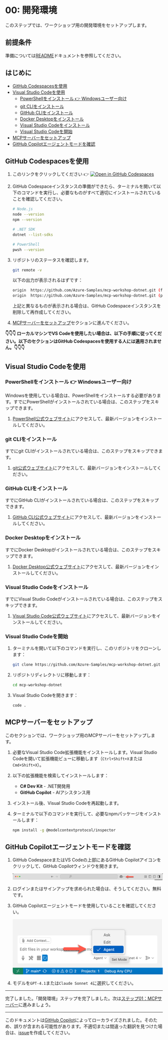 # 00: 開発環境

このステップでは、ワークショップ用の開発環境をセットアップします。

## 前提条件

準備については[README](../README.md#prerequisites)ドキュメントを参照してください。

## はじめに

- [GitHub Codespacesを使用](#github-codespacesを使用)
- [Visual Studio Codeを使用](#visual-studio-codeを使用)
  - [PowerShellをインストール 👉 Windowsユーザー向け](#powershellをインストール--windowsユーザー向け)
  - [git CLIをインストール](#git-cliをインストール)
  - [GitHub CLIをインストール](#github-cliをインストール)
  - [Docker Desktopをインストール](#docker-desktopをインストール)
  - [Visual Studio Codeをインストール](#visual-studio-codeをインストール)
  - [Visual Studio Codeを開始](#visual-studio-codeを開始)
- [MCPサーバーをセットアップ](#mcpサーバーをセットアップ)
- [GitHub Copilotエージェントモードを確認](#github-copilotエージェントモードを確認)

## GitHub Codespacesを使用

1. このリンクをクリックしてください 👉 [![Open in GitHub Codespaces](https://github.com/codespaces/badge.svg)](https://codespaces.new/Azure-Samples/mcp-workshop-dotnet)

1. GitHub Codespaceインスタンスの準備ができたら、ターミナルを開いて以下のコマンドを実行し、必要なものがすべて適切にインストールされていることを確認してください。

    ```bash
    # Node.js
    node --version
    npm --version
    ```

    ```bash
    # .NET SDK
    dotnet --list-sdks
    ```

    ```bash
    # PowerShell
    pwsh --version
    ```

1. リポジトリのステータスを確認します。

    ```bash
    git remote -v
    ```

   以下の出力が表示されるはずです：

    ```bash
    origin  https://github.com/Azure-Samples/mcp-workshop-dotnet.git (fetch)
    origin  https://github.com/Azure-Samples/mcp-workshop-dotnet.git (push)
    ```

   上記と異なるものが表示される場合は、GitHub Codespaceインスタンスを削除して再作成してください。

1. [MCPサーバーをセットアップ](#mcpサーバーをセットアップ)セクションに進んでください。

**👇👇👇 ローカルマシンでVS Codeを使用したい場合は、以下の手順に従ってください。以下のセクションはGitHub Codespacesを使用する人には適用されません。👇👇👇**

## Visual Studio Codeを使用

### PowerShellをインストール 👉 Windowsユーザー向け

Windowsを使用している場合は、PowerShellをインストールする必要があります。すでにPowerShellがインストールされている場合は、このステップをスキップできます。

1. [PowerShell公式ウェブサイト](https://docs.microsoft.com/powershell/scripting/install/installing-powershell)にアクセスして、最新バージョンをインストールしてください。

### git CLIをインストール

すでにgit CLIがインストールされている場合は、このステップをスキップできます。

1. [git公式ウェブサイト](https://git-scm.com/downloads)にアクセスして、最新バージョンをインストールしてください。

### GitHub CLIをインストール

すでにGitHub CLIがインストールされている場合は、このステップをスキップできます。

1. [GitHub CLI公式ウェブサイト](https://cli.github.com/)にアクセスして、最新バージョンをインストールしてください。

### Docker Desktopをインストール

すでにDocker Desktopがインストールされている場合は、このステップをスキップできます。

1. [Docker Desktop公式ウェブサイト](https://docs.docker.com/get-started/get-docker/)にアクセスして、最新バージョンをインストールしてください。

### Visual Studio Codeをインストール

すでにVisual Studio Codeがインストールされている場合は、このステップをスキップできます。

1. [Visual Studio Code公式ウェブサイト](https://code.visualstudio.com/)にアクセスして、最新バージョンをインストールしてください。

### Visual Studio Codeを開始

1. ターミナルを開いて以下のコマンドを実行し、このリポジトリをクローンします：

    ```bash
    git clone https://github.com/Azure-Samples/mcp-workshop-dotnet.git
    ```

1. リポジトリディレクトリに移動します：

    ```bash
    cd mcp-workshop-dotnet
    ```

1. Visual Studio Codeを開きます：

    ```bash
    code .
    ```

## MCPサーバーをセットアップ

このセクションでは、ワークショップ用のMCPサーバーをセットアップします。

1. 必要なVisual Studio Code拡張機能をインストールします。Visual Studio Codeを開いて拡張機能ビューに移動します（`Ctrl+Shift+X`または`Cmd+Shift+X`）。

1. 以下の拡張機能を検索してインストールします：
   - **C# Dev Kit** - .NET開発用
   - **GitHub Copilot** - AIアシスタンス用

1. インストール後、Visual Studio Codeを再起動します。

1. ターミナルで以下のコマンドを実行して、必要なnpmパッケージをインストールします：

    ```bash
    npm install -g @modelcontextprotocol/inspector
    ```

## GitHub Copilotエージェントモードを確認

1. GitHub CodespaceまたはVS Codeの上部にあるGitHub Copilotアイコンをクリックして、GitHub Copilotウィンドウを開きます。

   ![Open GitHub Copilot Chat](../../../docs/images/setup-01.png)

1. ログインまたはサインアップを求められた場合は、そうしてください。無料です。
1. GitHub Copilotエージェントモードを使用していることを確認してください。

   ![GitHub Copilot Agent Mode](../../../docs/images/setup-02.png)

1. モデルを`GPT-4.1`または`Claude Sonnet 4`に選択してください。

---

完了しました。「開発環境」ステップを完了しました。次は[ステップ01：MCPサーバー](./01-mcp-server.md)に進みましょう。

---

このドキュメントは[GitHub Copilot](https://docs.github.com/copilot/about-github-copilot/what-is-github-copilot)によってローカライズされました。そのため、誤りが含まれる可能性があります。不適切または間違った翻訳を見つけた場合は、[issue](../../../../../issues)を作成してください。